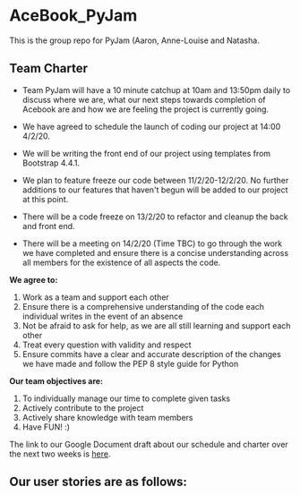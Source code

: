 # AceBook_PyJam
This is the group repo for PyJam (Aaron, Anne-Louise and Natasha.

## Team Charter

* Team PyJam will have a 10 minute catchup at 10am and 13:50pm daily to discuss where we are, what our next steps towards completion of Acebook are and how we are feeling the project is currently going.

* We have agreed to schedule the launch of coding our project at 14:00 4/2/20.

* We will be writing the front end of our project using templates from Bootstrap 4.4.1.

* We plan to feature freeze our code between 11/2/20-12/2/20. No further additions to our features that haven't begun will be added to our project at this point.

* There will be a code freeze on 13/2/20 to refactor and cleanup the back and front end.

* There will be a meeting on 14/2/20 (Time TBC) to go through the work we have completed and ensure there is a concise understanding across all members for the existence of all aspects the code.

**We agree to:**

1. Work as a team and support each other
1. Ensure there is a comprehensive understanding of the code each individual writes in the event of an absence
1. Not be afraid to ask for help, as we are all still learning and support each other
1. Treat every question with validity and respect
1. Ensure commits have a clear and accurate description of the changes we have made and follow the PEP 8 style guide for Python

**Our team objectives are:**

1. To individually manage our time to complete given tasks
1. Actively contribute to the project
1. Actively share knowledge with team members
1. Have FUN! :) 

The link to our Google Document draft about our schedule and charter over the next two weeks is [here](https://docs.google.com/document/d/1bs191sPxBZepD59ME_mkhs3UzeBxyerlGzPqVGrG8dI/edit).

## Our user stories are as follows:

